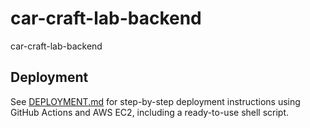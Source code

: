 # car-craft-lab-backend
car-craft-lab-backend

## Deployment

See [DEPLOYMENT.md](./DEPLOYMENT.md) for step-by-step deployment instructions using GitHub Actions and AWS EC2, including a ready-to-use shell script.
